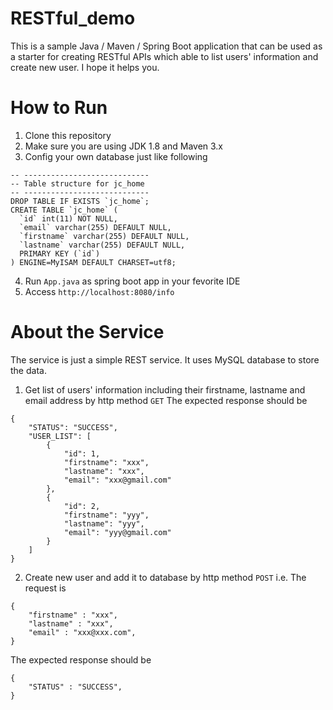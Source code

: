 # RESTful_demo
This is a sample Java / Maven / Spring Boot application that can be used as a starter for creating RESTful APIs which able to list users' information and create new user. I hope it helps you.

# How to Run
1. Clone this repository
2. Make sure you are using JDK 1.8 and Maven 3.x
3. Config your own database just like following
```
-- ----------------------------
-- Table structure for jc_home
-- ----------------------------
DROP TABLE IF EXISTS `jc_home`;
CREATE TABLE `jc_home` (
  `id` int(11) NOT NULL,
  `email` varchar(255) DEFAULT NULL,
  `firstname` varchar(255) DEFAULT NULL,
  `lastname` varchar(255) DEFAULT NULL,
  PRIMARY KEY (`id`)
) ENGINE=MyISAM DEFAULT CHARSET=utf8;
```
4. Run `App.java` as spring boot app in your fevorite IDE
5. Access `http://localhost:8080/info`

# About the Service
The service is just a simple REST service. It uses MySQL database to store the data.

1. Get list of users' information including their firstname, lastname and email address by http method `GET`
The expected response should be
```
{
    "STATUS": "SUCCESS",
    "USER_LIST": [
        {
            "id": 1,
            "firstname": "xxx",
            "lastname": "xxx",
            "email": "xxx@gmail.com"
        },
        {
            "id": 2,
            "firstname": "yyy",
            "lastname": "yyy",
            "email": "yyy@gmail.com"
        }
    ]
}
```

2. Create new user and add it to database by http method `POST`
i.e. 
The request is
```
{
    "firstname" : "xxx",
    "lastname" : "xxx",
    "email" : "xxx@xxx.com",
}
```
The expected response should be 
```
{
    "STATUS" : "SUCCESS",
}
```
